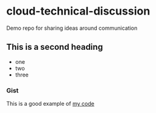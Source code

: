 # cloud-technical-discussion
Demo repo for sharing ideas around communication

## This is a second heading

* one
* two
* three

### Gist
This is a good example of [my code](https://gist.github.com/ldself/99a589e7f6a05dadb17aad9c6eb81790)
